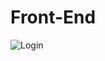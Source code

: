 # Front-End

![Login](https://media.licdn.com/dms/image/C5622AQEZqD5yWCvl4Q/feedshare-shrink_2048_1536/0?e=1580342400&v=beta&t=0DYkZxDbgI_31i2Mw0-PNr8T-YsWLuypVGj3MyedI8A)

